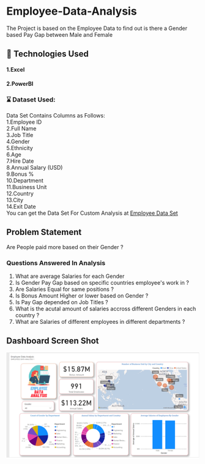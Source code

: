 # Employee-Data-Analysis
The Project is based on the Employee Data to find out is there a Gender based Pay Gap between Male and Female 
## :dizzy: Technologies Used
#### 1.Excel 
#### 2.PowerBI 
### :hourglass: Dataset Used: 
Data Set Contains Columns as Follows: <br>
1.Employee ID<br>
2.Full Name<br>
3.Job Title<br>
4.Gender<br>
5.Ethnicity<br>
6.Age<br>
7.Hire Date<br>
8.Annual Salary (USD)<br>
9.Bonus %<br>
10.Department<br>
11.Business Unit<br>
12.Country<br>
13.City<br>
14.Exit Date<br>
You can get the Data Set For Custom Analysis at [Employee Data Set](https://www.thespreadsheetguru.com/blog/sample-data) 
## Problem Statement
Are People paid more based on their Gender ? 
### Questions Answered In Analysis
1. What are average Salaries for each Gender
2. Is Gender Pay Gap based on specific countries employee's work in ? 
3. Are Salaries Equal for same positions ?
4. Is Bonus Amount Higher or lower  based on Gender ? 
5. Is Pay Gap depended on Job Titles ?
6. What is the acutal amount of salaries accross different Genders in each country ? 
7. What are Salaries of different employees in different departments ? 
## Dashboard Screen Shot 
![image1](https://github.com/saifarslan/Employee-Data-Analysis/blob/main/Screenshot/Dashboard.png)
